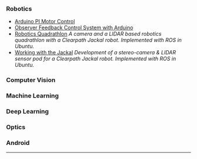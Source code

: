 
### Robotics
* [Arduino PI Motor Control](https://github.com/apetsiuk/Arduino-PI-Motor-Control)
* [Observer Feedback Control System with Arduino](https://github.com/apetsiuk/Arduino-Observer-Feedback-Motor-Control)
* [Robotics Quadrathlon](https://github.com/apetsiuk/Raccoon)
	*A camera and a LIDAR based robotics quadrathlon with a Clearpath Jackal robot. Implemented with ROS in Ubuntu.*
* [Working with the Jackal](https://github.com/apetsiuk/Alice)
	*Development of a stereo-camera & LIDAR sensor pod for a Clearpath Jackal robot. Implemented with ROS in Ubuntu.*

### Computer Vision

### Machine Learning

### Deep Learning

### Optics

### Android


___


&nbsp;
